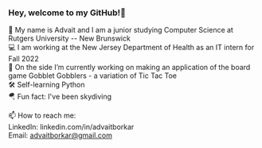 ### Hey, welcome to my GitHub!👋

🙂 My name is Advait and I am a junior studying Computer Science at Rutgers University -- New Brunswick  
💻 I am working at the New Jersey Department of Health as an IT intern for Fall 2022  
🔭 On the side I’m currently working on making an application of the board game Gobblet Gobblers - a variation of Tic Tac Toe  
🛠 Self-learning Python  
🪂 Fun fact: I've been skydiving    

📫 How to reach me:  
LinkedIn: linkedin.com/in/advaitborkar    
Email: advaitborkar@gmail.com
<!--
**AdvaitBorkar/AdvaitBorkar** is a ✨ _special_ ✨ repository because its `README.md` (this file) appears on your GitHub profile.

Here are some ideas to get you started:

- 🔭 I’m currently working on making an online version of Gobblet Gobblers - a variation on Tic Tac Toe
- 🌱 I’m currently learning Python
- 👯 I’m looking to collaborate on 
- 🤔 I’m looking for help with ...
- 💬 Ask me about ...
- 📫 How to reach me: linkedin.com/in/advaitborkar
- 😄 Pronouns: he/him
- ⚡ Fun fact: I've been skydiving!
-->
